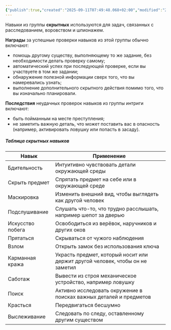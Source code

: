 ```yaml
---
{"publish":true,"created":"2025-09-11T07:49:48.068+02:00","modified":"2025-09-14T00:33:14.770+02:00","cssclasses":""}
---
```



Навыки из группы **скрытных** используются для задач, связанных с расследованием, воровством и шпионажем.

**Награды** за успешные проверки навыков из этой группы обычно включают:
- помощь другому существу, выполняющему то же задание, без необходимости делать проверку самому;
- автоматический успех при последующей проверке, если вы участвуете в том же задании;
- обнаружение полезной информации сверх того, что вы намеревались узнать;
- выполнение дополнительного скрытного действия помимо того, что вы изначально планировали.

**Последствия** неудачных проверок навыков из группы интриги включают:
- быть пойманным на месте преступления;
- не заметить важную деталь, что может поставить вас в опасность (например, активировать ловушку или попасть в засаду).

##### Таблица скрытных навыков

| Навык            | Применение                                                                    |
| ---------------- | ----------------------------------------------------------------------------- |
| Бдительность     | Интуитивно чувствовать детали окружающей среды                                |
| Скрыть предмет   | Спрятать предмет на себе или в окружающей среде                               |
| Маскировка       | Изменить внешний вид, чтобы выглядеть как другой человек                      |
| Подслушивание    | Слушать что-то, что трудно расслышать, например шепот за дверью               |
| Искусство побега | Освободиться из верёвок, наручников и других оков                             |
| Прятаться        | Скрываться от чужого наблюдения                                               |
| Взлом            | Открыть замок без использования ключа                                         |
| Карманная кража  | Украсть предмет, который носит или держит другой человек, чтобы он не заметил |
| Саботаж          | Вывести из строя механическое устройство, например ловушку                    |
| Поиск            | Активно исследовать окружение в поисках важных деталей и предметов            |
| Красться         | Передвигаться бесшумно                                                        |
| Выслеживание     | Следовать по следу, оставленному другим существом                             |
